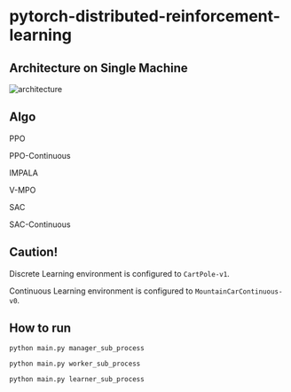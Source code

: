 # pytorch-distributed-reinforcement-learning
## Architecture on Single Machine 
![architecture](https://github.com/ymg1114/pytorch-distributed-reinforcement-learning/assets/54105796/ec9f8c7f-7827-4452-bad6-ee26705c8f6d)

## Algo
PPO

PPO-Continuous

IMPALA

V-MPO

SAC

SAC-Continuous

## Caution!
Discrete Learning environment is configured to `CartPole-v1`.

Continuous Learning environment is configured to `MountainCarContinuous-v0`.

## How to run
`python main.py manager_sub_process`

`python main.py worker_sub_process`

`python main.py learner_sub_process`
